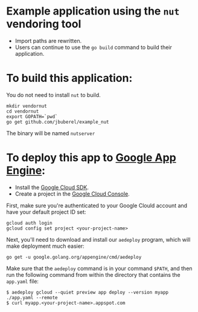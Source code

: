 # Example application using the `nut` vendoring tool

* Import paths are rewritten.
* Users can continue to use the `go build` command to build their application.

# To build this application:

You do not need to install `nut` to build.
```
mkdir vendornut
cd vendornut
export GOPATH=`pwd`
go get github.com/jbuberel/example_nut
```

The binary will be named `nutserver`

# To deploy this app to [Google App Engine](https://cloud.google.com/appengine/):

* Install the [Google Cloud SDK](https://cloud.google.com/sdk/).
* Create a project in the [Google Cloud Console](https://console.developers.google.com/project).

First, make sure you're authenticated to your Google Clould account and have your default project ID set:
```
gcloud auth login
gcloud config set project <your-project-name>
```
Next, you'll need to download and install our `aedeploy` program, which will make deployment much easier:
```
go get -u google.golang.org/appengine/cmd/aedeploy
```
Make sure that the `aedeploy` command is in your command `$PATH`, and then run the following command from within the directory that contains the `app.yaml` file:
```
$ aedeploy gcloud --quiet preview app deploy --version myapp ./app.yaml --remote
$ curl myapp.<your-project-name>.appspot.com
```
